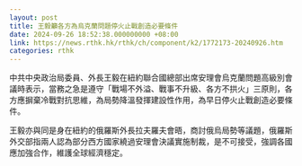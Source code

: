 ```yaml
---
layout: post
title: 王毅籲各方為烏克蘭問題停火止戰創造必要條件
date: 2024-09-26 18:52:38.000000000 +08:00
link: https://news.rthk.hk/rthk/ch/component/k2/1772173-20240926.htm
categories: rthk
---
```


中共中央政治局委員、外長王毅在紐約聯合國總部出席安理會烏克蘭問題高級別會議時表示，當務之急是遵守「戰場不外溢、戰事不升級、各方不拱火」三原則，各方應摒棄冷戰對抗思維，為局勢降溫發揮建設性作用，為早日停火止戰創造必要條件。

王毅亦與同是身在紐約的俄羅斯外長拉夫羅夫會晤，商討俄烏局勢等議題，俄羅斯外交部指兩人認為部分西方國家繞過安理會決議實施制裁，是不可接受，強調各國應加強合作，維護全球經濟穩定。
